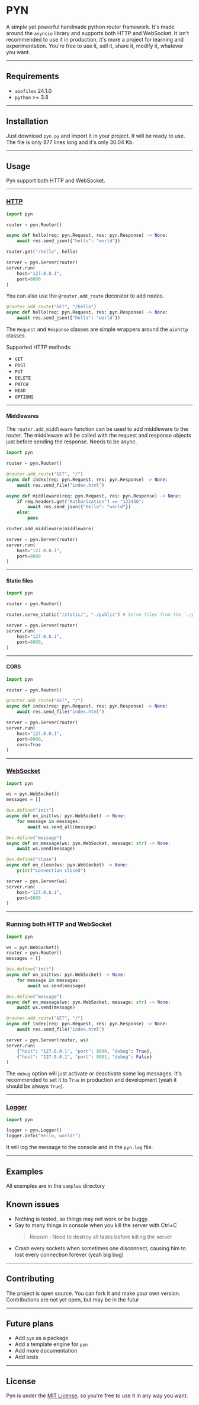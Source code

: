 # PYN
A simple yet powerful handmade python router framework.
It's made around the `asyncio` library and supports both HTTP and WebSocket.
It isn't recommended to use it in production, it's more a project for learning and experimentation.
You're free to use it, sell it, share it, modify it, whatever you want.

----------------------------------------------

## Requirements
- `aiofiles`    24.1.0
- `python`      >= 3.8 

----------------------------------------------

## Installation
Just download `pyn.py` and import it in your project. It will be ready to use.
The file is only 877 lines long and it's only 30.04 Kb.

----------------------------------------------

## Usage
Pyn support both HTTP and WebSocket.

----------------------------------------------

### [HTTP](doc/http.md)

```python	
import pyn

router = pyn.Router()

async def hello(req: pyn.Request, res: pyn.Response) -> None:
    await res.send_json({"hello": "world"})

router.get("/hello", hello)

server = pyn.Server(router)
server.run(
    host="127.0.0.1",
    port=8000
)
```

You can also use the `@router.add_route` decorator to add routes.

```python
@router.add_route("GET", "/hello")
async def hello(req: pyn.Request, res: pyn.Response) -> None:
    await res.send_json({"hello": "world"})
```

The `Request` and `Response` classes are simple wrappers around the `aiohttp` classes.

Supported HTTP methods:
- `GET`
- `POST`
- `PUT`
- `DELETE`
- `PATCH`
- `HEAD`
- `OPTIONS`

----------------------------------------------

#### Middlewares

The `router.add_middleware` function can be used to add middleware to the router. The middleware will be called with the request and response objects just before sending the response. Needs to be async.

```python
import pyn

router = pyn.Router()

@router.add_route("GET", "/")
async def index(req: pyn.Request, res: pyn.Response) -> None:
    await res.send_file("index.html")

async def middleware(req: pyn.Request, res: pyn.Response) -> None:
    if req.headers.get("Authorization") == "123456":
        await res.send_json({"hello": "world"})
    else:
        pass

router.add_middleware(middleware)

server = pyn.Server(router)
server.run(
    host="127.0.0.1",
    port=8000
)
```

----------------------------------------------

#### Static files

```python
import pyn

router = pyn.Router()

router.serve_static("/static/", "./public") # Serve files from the `./public` directory 

server = pyn.Server(router)
server.run(
    host="127.0.0.1",
    port=8000,
)
```

----------------------------------------------

#### CORS

```python
import pyn

router = pyn.Router()

@router.add_route("GET", "/")
async def index(req: pyn.Request, res: pyn.Response) -> None:
    await res.send_file("index.html")

server = pyn.Server(router)
server.run(
    host="127.0.0.1",
    port=8000,
    cors=True
)
```

----------------------------------------------




### [WebSocket](doc/websocket.md)

```python
import pyn

ws = pyn.WebSocket()
messages = []

@ws.define("init")
async def on_init(ws: pyn.WebSocket) -> None:
    for message in messages:
        await ws.send_all(message)

@ws.define("message")
async def on_message(ws: pyn.WebSocket, message: str) -> None:
    await ws.send(message)

@ws.define("close")
async def on_close(ws: pyn.WebSocket) -> None:
    print("Connection closed")

server = pyn.Server(ws)
server.run(
    host="127.0.0.1",
    port=8000
)
```

----------------------------------------------

### Running both HTTP and WebSocket

```python
import pyn

ws = pyn.WebSocket()
router = pyn.Router()
messages = []

@ws.define("init")
async def on_init(ws: pyn.WebSocket) -> None:
    for message in messages:
        await ws.send(message)

@ws.define("message")
async def on_message(ws: pyn.WebSocket, message: str) -> None:
    await ws.send(message)

@router.add_route("GET", "/")
async def index(req: pyn.Request, res: pyn.Response) -> None:
    await res.send_file("index.html")

server = pyn.Server(router, ws)
server.run(
    {"host": "127.0.0.1", "port": 8000, "debug": True},
    {"host": "127.0.0.1", "port": 8001, "debug": False}
)
```

The `debug` option will just activate or deactivate some log messages. It's recommended to set it to `True` in production and development (yeah it should be always `True`).

----------------------------------------------

### [Logger](doc/logger.md)

```python
import pyn

logger = pyn.Logger()
logger.info("Hello, world!")
```

It will log the message to the console and in the `pyn.log` file.

----------------------------------------------


## Examples
All exemples are in the `samples` directory


## Known issues

- Nothing is tested, so things may not work or be buggy.
- Say to many things in console when you kill the server with Ctrl+C
  > Reason : Need to destroy all tasks before killing the server
- Crash every sockets when sometimes one disconnect, causing him to lost every connection forever (yeah big bug)

----------------------------------------------

## Contributing
The project is open source. You can fork it and make your own version.
Contributions are not yet open, but may be in the futur

----------------------------------------------

## Future plans

- Add `pyn` as a package
- Add a template engine for `pyn`
- Add more documentation
- Add tests

----------------------------------------------

## License
Pyn is under the [MIT License](LICENSE), so you're free to use it in any way you want.